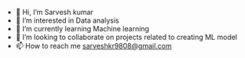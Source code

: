 - 👋 Hi, I’m Sarvesh kumar
- 👀 I’m interested in Data analysis
- 🌱 I’m currently learning Machine learning
- 💞️ I’m looking to collaborate on projects related to creating ML model
- 📫 How to reach me sarveshkr9808@gmail.com

<!---
sarvesh-kr08/sarvesh-kr08 is a ✨ special ✨ repository because its `README.md` (this file) appears on your GitHub profile.
You can click the Preview link to take a look at your changes.
--->
